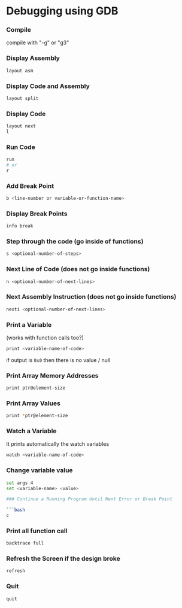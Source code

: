 # Debugging using GDB

### Compile
compile with "-g" or "g3"

### Display Assembly

```bash
layout asm
```

### Display Code and Assembly

```bash
layout split
```


### Display Code
```bash
layout next
l
```

### Run Code

```bash
run
# or
r
```

### Add Break Point

```bash
b <line-number or variable-or-function-name>
```

### Display Break Points

```bash
info break
```

### Step through the code (go inside of functions)

```bash
s <optional-number-of-steps>
```

### Next Line of Code (does not go inside functions)

```bash
n <optional-number-of-next-lines>
```

### Next Assembly Instruction (does not go inside functions)

```bash
nexti <optional-number-of-next-lines>
```

### Print a Variable

(works with function calls too?)

```bash
print <variable-name-of-code>
```

if output is `0x0` then there is no value / null

### Print Array Memory Addresses

```bash
print ptr@element-size
```

### Print Array Values
 
```bash
print *ptr@element-size
```

### Watch a Variable

It prints automatically the watch variables

```bash
watch <variable-name-of-code>
```

### Change variable value

```bash
set args 4
set <variable-name> <value>

### Continue a Running Program Until Next Error or Break Point

```bash
c
```

### Print all function call

```bash
backtrace full
```

### Refresh the Screen if the design broke

```bash
refresh
```

### Quit

```bash
quit
```

